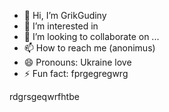 - 👋 Hi, I’m GrikGudiny
- 👀 I’m interested in
- 💞️ I’m looking to collaborate on ...
- 📫 How to reach me (anonimus)
- 😄 Pronouns: Ukraine love 
- ⚡ Fun fact: fprgegregwrg
<!---bgfnytresgea
GrikGudiny/GrikGudiny is a ✨ special ✨ repository because its `README.md` (this file) appears on your GitHub profile.
You can click the Preview link to take a look at your changes.
--->rdgrsgeqwrfhtbe
